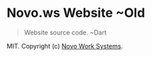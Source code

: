 # Novo.ws Website ~Old

> Website source code. ~Dart

MIT. Copyright (c) [Novo Work Systems](https://novo.ws).

